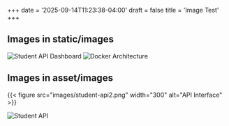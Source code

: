 +++
date = '2025-09-14T11:23:38-04:00'
draft = false
title = 'Image Test'
+++

## Images in static/images

![Student API Dashboard](/images/student-api.png)
![Docker Architecture](/images/docker-dashboard.png)

## Images in asset/images

<!-- This will be optimized --> 
<!-- These functions tell Hugo to look in assets/ -->
{{< figure src="images/student-api2.png" width="300" alt="API Interface" >}}

<!-- This will not be optimized --> 
![Student API](/images/student-api2.png)